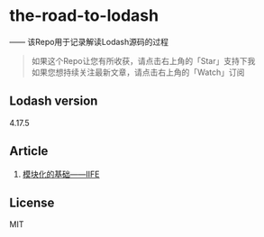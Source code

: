 # the-road-to-lodash
—— 该Repo用于记录解读Lodash源码的过程

>如果这个Repo让您有所收获，请点击右上角的「Star」支持下我  
如果您想持续关注最新文章，请点击右上角的「Watch」订阅

## Lodash version
4.17.5

## Article

1. [模块化的基础——IIFE](https://github.com/wall-wxk/the-road-to-lodash/issues/1)

## License
MIT


